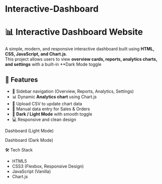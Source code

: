 # Interactive-Dashboard
# 📊 Interactive Dashboard Website

A simple, modern, and responsive interactive dashboard built using **HTML, CSS, JavaScript, and Chart.js**.  
This project allows users to view **overview cards, reports, analytics charts, and settings** with a built-in **Dark Mode toggle

## 🚀 Features
- 📌 Sidebar navigation (Overview, Reports, Analytics, Settings)  
- 📊 Dynamic **Analytics chart** using Chart.js 
- 📂 Upload CSV to update chart data  
- 📝 Manual data entry for Sales & Orders  
- 🌙 **Dark / Light Mode** with smooth toggle  
- 💻 Responsive and clean design  

Dashboard (Light Mode)

Dashboard (Dark Mode)

🛠️ Tech Stack

- HTML5
- CSS3 (Flexbox, Responsive Design)
- JavaScript (Vanilla)
- Chart.js
